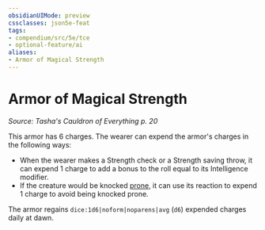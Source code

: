 ```yaml
---
obsidianUIMode: preview
cssclasses: json5e-feat
tags:
- compendium/src/5e/tce
- optional-feature/ai
aliases:
- Armor of Magical Strength
---
```

# Armor of Magical Strength
*Source: Tasha's Cauldron of Everything p. 20*  

This armor has 6 charges. The wearer can expend the armor's charges in the following ways:

- When the wearer makes a Strength check or a Strength saving throw, it can expend 1 charge to add a bonus to the roll equal to its Intelligence modifier.  
- If the creature would be knocked [prone](conditions.md#Prone), it can use its reaction to expend 1 charge to avoid being knocked prone.  

The armor regains `dice:1d6|noform|noparens|avg` (`d6`) expended charges daily at dawn.